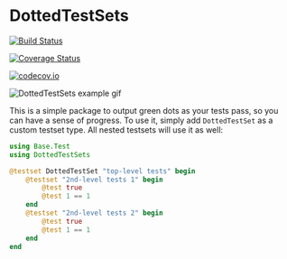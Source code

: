 # DottedTestSets

[![Build Status](https://travis-ci.org/ssfrr/DottedTestSets.jl.svg?branch=master)](https://travis-ci.org/ssfrr/DottedTestSets.jl)

[![Coverage Status](https://coveralls.io/repos/ssfrr/DottedTestSets.jl/badge.svg?branch=master&service=github)](https://coveralls.io/github/ssfrr/DottedTestSets.jl?branch=master)

[![codecov.io](http://codecov.io/github/ssfrr/DottedTestSets.jl/coverage.svg?branch=master)](http://codecov.io/github/ssfrr/DottedTestSets.jl?branch=master)

![DottedTestSets example gif](http://ssfrr.github.io/DottedTestSets.jl/DottedTestSet.gif)

This is a simple package to output green dots as your tests pass, so you can have a sense of progress. To use it, simply add `DottedTestSet` as a custom testset type. All nested testsets will use it as well:

```julia
using Base.Test
using DottedTestSets

@testset DottedTestSet "top-level tests" begin
    @testset "2nd-level tests 1" begin
        @test true
        @test 1 == 1
    end
    @testset "2nd-level tests 2" begin
        @test true
        @test 1 == 1
    end
end
```
